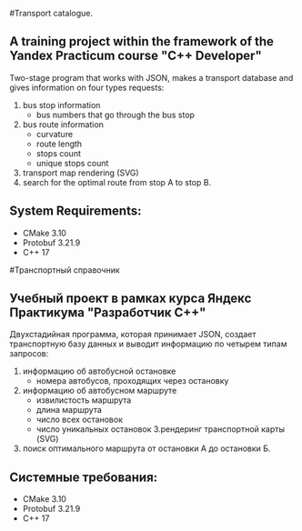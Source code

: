 
#Transport catalogue.

## A training project within the framework of the Yandex Practicum course "C++ Developer"

Two-stage program that works with JSON, makes a transport database and gives information on four types requests:
 1. bus stop information
    * bus numbers that go through the bus stop
 2. bus route information
    * curvature
    * route length
    * stops count
    * unique stops count
3. transport map rendering (SVG)
4. search for the optimal route from stop A to stop B.



## System Requirements:
* CMake 3.10
* Protobuf 3.21.9
* C++ 17


#Транспортный справочник

 ## Учебный проект в рамках курса Яндекс Практикума "Разработчик С++"

Двухстадийная программа, которая принимает JSON, создает транспортную базу данных и выводит информацию по четырем типам запросов: 
1. информацию об автобусной остановке
   * номера автобусов, проходящих через остановку
2. информацию об автобусном маршруте 
   * извилистость маршрута
   * длина маршрута
   * число всех остановок
   * число уникальных остановок
3.рендеринг транспортной карты (SVG)
4. поиск оптимального маршрута от остановки А до остановки Б.

## Системные требования:
* CMake 3.10
* Protobuf 3.21.9
* C++ 17

